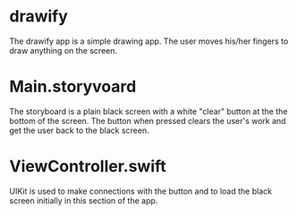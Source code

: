 # drawify
The drawify app is a simple drawing app. The user moves his/her fingers to draw anything on the screen.

# Main.storyvoard
The storyboard is a plain black screen with a white "clear" button at the the bottom of the screen.
The button when pressed clears the user's work and get the user back to the black screen.

# ViewController.swift
UIKit is used to make connections with the button and to load the black screen initially in this section
of the app.
